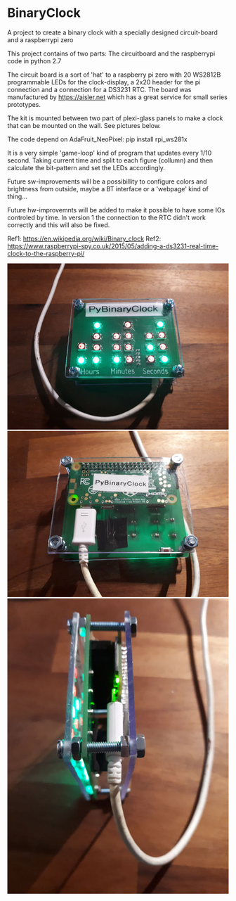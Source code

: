 # BinaryClock
A project to create a binary clock with a specially designed circuit-board and a raspberrypi zero

This project contains of two parts:
The circuitboard and the raspberrypi code in python 2.7

The circuit board is a sort of 'hat' to a raspberry pi zero with 20 WS2812B programmable LEDs for the clock-display, a 2x20 header
for the pi connection and a connection for a DS3231 RTC. The board was manufactured by https://aisler.net which has a great service for small series prototypes. 

The kit is mounted between two part of plexi-glass panels to make a clock that can be mounted on the wall. See pictures below.

The code depend on AdaFruit_NeoPixel:  pip install rpi_ws281x

It is a very simple 'game-loop' kind of program that updates every 1/10 second. Taking current time and  split to each figure (collumn) and then calculate  the bit-pattern and set the LEDs accordingly.

Future sw-improvements will be a possibillity to configure colors and brightness from outside, maybe a BT interface or a 'webpage' kind of thing...

Future hw-improvemnts will be added to make it possible to have some IOs controled by time. In version 1 the connection to the RTC didn't work correctly and this will also be fixed.

Ref1: https://en.wikipedia.org/wiki/Binary_clock
Ref2: https://www.raspberrypi-spy.co.uk/2015/05/adding-a-ds3231-real-time-clock-to-the-raspberry-pi/


<img src="https://github.com/teddycool/BinaryClock/blob/master/20190218_191029.jpg" alt="Front..."/>

<img src="https://github.com/teddycool/BinaryClock/blob/master/20190218_191040.jpg" alt="Rear..."/>

<img src="https://github.com/teddycool/BinaryClock/blob/master/20190218_191052.jpg" alt="Side..."/>

